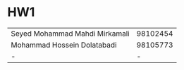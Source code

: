 # HW1

<table>
<tr>
<td>
Seyed Mohammad Mahdi Mirkamali
</td>
<td>
98102454
</td>
</tr>
<tr>
<td>
Mohammad Hossein Dolatabadi
</td>
<td>
98105773
</td>
</tr>
<tr>
<td>
-
</td>
<td>
-
</td>
</tr>
</table>

